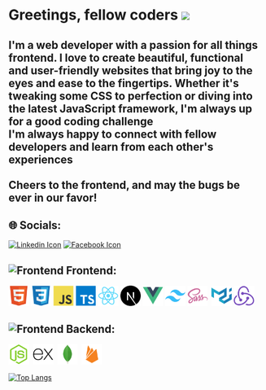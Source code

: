 <h1>
  Greetings, fellow coders
  <img src="https://media.giphy.com/media/hvRJCLFzcasrR4ia7z/giphy.gif" width="30px"/>
</h1>
<h2>I'm a web developer with a passion for all things frontend. I love to create beautiful, functional and user-friendly websites that bring joy to the eyes and ease to the fingertips. Whether it's tweaking some CSS to perfection or diving into the latest JavaScript framework, I'm always up for a good coding challenge<br/>I'm always happy to connect with fellow developers and learn from each other's experiences<br/><br/>Cheers to the frontend, and may the bugs be ever in our favor!</h2>

## 🌐 Socials:

<div id="badges">
  <a href="https://www.linkedin.com/in/htet-win-khant-408568229"><img src="https://cdn-icons-png.flaticon.com/512/174/174857.png" alt="Linkedin Icon" width="30"></a>
  <a href="https://www.facebook.com/Daddy.hwk69/"><img src="https://www.facebook.com/images/fb_icon_325x325.png" alt="Facebook Icon" width="30"></a>
</div>

## <img src="https://user-images.githubusercontent.com/87410067/213842972-df6defb1-62a2-4a1e-8710-31ac0ed91388.png" title="Frontend" alt="Frontend" width="25" height="25"/> Frontend:

<img src="https://github.com/devicons/devicon/blob/master/icons/html5/html5-original.svg" title="HTML5" alt="HTML5" width="40" height="40" />&nbsp;<img src="https://github.com/devicons/devicon/blob/master/icons/css3/css3-original.svg" title="CSS3" alt="CSS3" width="40" height="40"/>&nbsp;<img src="https://github.com/devicons/devicon/blob/master/icons/javascript/javascript-original.svg" title="JavaScript" alt="JavaScript" width="40" height="40"/>&nbsp;<img src="https://github.com/devicons/devicon/blob/master/icons/typescript/typescript-original.svg" title="TypeScript" alt="TypeScript" width="40" height="40"/>&nbsp;<img src="https://github.com/devicons/devicon/blob/master/icons/react/react-original.svg" title="React JS" alt="React JS" width="40" height="40"/>&nbsp;<img src="https://github.com/devicons/devicon/blob/master/icons/nextjs/nextjs-original.svg" title="Next JS" alt="Next JS" width="40" height="40"/>&nbsp;<img src="https://github.com/devicons/devicon/blob/master/icons/vuejs/vuejs-original.svg" title="Vue JS" alt="Vue JS" width="40" height="40"/>&nbsp;<img src="https://github.com/devicons/devicon/blob/master/icons/tailwindcss/tailwindcss-plain.svg" title="Tailwind CSS" alt="Tailwind CSS" width="40" height="40"/>&nbsp;<img src="https://github.com/devicons/devicon/blob/master/icons/sass/sass-original.svg" title="Sass" alt="Sass" width="40" height="40"/>&nbsp;
<img src="https://github.com/devicons/devicon/blob/master/icons/materialui/materialui-original.svg" title="Material UI" alt="Material UI" width="40" height="40"/>&nbsp;<img src="https://github.com/devicons/devicon/blob/master/icons/redux/redux-original.svg" title="Redux" alt="Redux" width="40" height="40"/>&nbsp;

## <img src="https://user-images.githubusercontent.com/87410067/213843239-77236bfc-5668-466c-8a7f-8b7b57c457dc.png" title="Frontend" alt="Frontend" width="25" height="25"/> Backend:

<img src="https://github.com/devicons/devicon/blob/master/icons/nodejs/nodejs-original.svg" title="Node JS" alt="Node JS" width="40" height="40" />&nbsp;
<img src="https://github.com/devicons/devicon/blob/master/icons/express/express-original.svg" title="Express JS" alt="Express JS" width="40" height="40" />&nbsp;
<img src="https://github.com/devicons/devicon/blob/master/icons/mongodb/mongodb-original.svg" title="Mongo DB" alt="Mongo DB" width="40" height="40" />&nbsp;
<img src="https://github.com/devicons/devicon/blob/master/icons/firebase/firebase-plain.svg" title="Firebase" alt="Firebase" width="40" height="40" />&nbsp;

[![Top Langs](https://github-readme-stats.vercel.app/api/top-langs/?username=D-Gar27&theme=dark&hide_border=true&include_all_commits=false&count_private=true&layout=compact)](https://github.com/anuraghazra/github-readme-stats)
